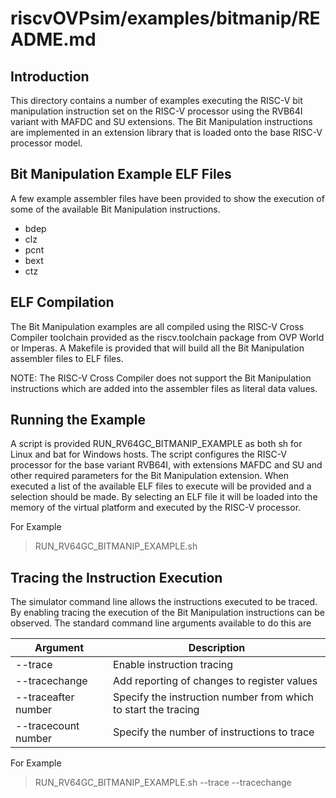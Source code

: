 riscvOVPsim/examples/bitmanip/README.md
===

Introduction
---

This directory contains a number of examples executing the RISC-V bit manipulation instruction set on the RISC-V processor using the RVB64I variant with MAFDC and SU extensions.
The Bit Manipulation instructions are implemented in an extension library that is loaded onto the base RISC-V processor model.


Bit Manipulation Example ELF Files
---
A few example assembler files have been provided to show the execution of some of the available Bit Manipulation instructions.

- bdep
- clz
- pcnt
- bext
- ctz

ELF Compilation
---
The Bit Manipulation examples are all compiled using the RISC-V Cross Compiler toolchain provided as the riscv.toolchain package from OVP World or Imperas.
A Makefile is provided that will build all the Bit Manipulation assembler files to ELF files.

NOTE: The RISC-V Cross Compiler does not support the Bit Manipulation instructions which are added into the assembler files as literal data values.

Running the Example
---

A script is provided RUN_RV64GC_BITMANIP_EXAMPLE as both sh for Linux and bat for Windows hosts.
The script configures the RISC-V processor for the base variant RVB64I, with extensions MAFDC and SU and other required parameters for the Bit Manipulation extension.
When executed a list of the available ELF files to execute will be provided and a selection should be made.
By selecting an ELF file it will be loaded into the memory of the virtual platform and executed by the RISC-V processor.

For Example
 > RUN_RV64GC_BITMANIP_EXAMPLE.sh
 
Tracing the Instruction Execution
---

The simulator command line allows the instructions executed to be traced.
By enabling tracing the execution of the Bit Manipulation instructions can be observed.
The standard command line arguments available to do this are

  Argument | Description
  ---------|------------
  --trace             | Enable instruction tracing
  --tracechange       | Add reporting of changes to register values
  --traceafter number | Specify the instruction number from which to start the tracing
  --tracecount number | Specify the number of instructions to trace
  
For Example
 > RUN_RV64GC_BITMANIP_EXAMPLE.sh --trace --tracechange
